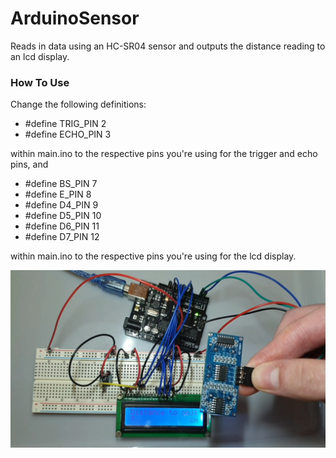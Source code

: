 # ArduinoSensor
Reads in data using an HC-SR04 sensor and outputs the distance reading to an lcd display.

### How To Use
Change the following definitions:
- #define TRIG_PIN 2
- #define ECHO_PIN 3

within main.ino to the respective pins you're using for the trigger and echo pins, and
- #define BS_PIN 7
- #define E_PIN 8
- #define D4_PIN 9
- #define D5_PIN 10
- #define D6_PIN 11
- #define D7_PIN 12

within main.ino to the respective pins you're using for the lcd display.

![Image failed to display.](Sensor.PNG)
